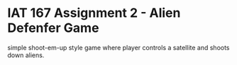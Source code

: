 # IAT 167 Assignment 2 - Alien Defenfer Game
simple shoot-em-up style game where player controls a satellite and shoots down aliens. 

